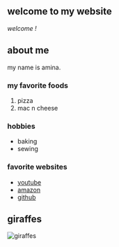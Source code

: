 ## welcome to my website

*welcome !*

## about me

my name is amina.

### my favorite foods

1. pizza
2. mac n cheese

### hobbies

- baking
- sewing

### favorite websites

- [youtube](https://youtube.com)
- [amazon](https://amazon.ca)
- [github](https://github.com)

<!-- this is a comment -->

## giraffes

![giraffes](http://www.animalstodayradio.com/wp-content/uploads/2015/02/Rothschilds-giraffe-Murchison-Falls-NP-c-Julian-Fennessy-GCF_small.jpg)
